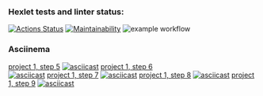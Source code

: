 ### Hexlet tests and linter status:
[![Actions Status](https://github.com/MilaNick/frontend-project-lvl1/workflows/hexlet-check/badge.svg)](https://github.com/MilaNick/frontend-project-lvl1/actions)
[![Maintainability](https://api.codeclimate.com/v1/badges/a99a88d28ad37a79dbf6/maintainability)](https://codeclimate.com/github/MilaNick/frontend-project-lvl1/maintainability)
![example workflow](https://github.com/MilaNick/frontend-project-lvl1/actions/workflows/actions.yml/badge.svg)  

### Asciinema
[project 1, step 5](https://asciinema.org/a/426621)
[![asciicast](https://asciinema.org/a/426746.svg)](https://asciinema.org/a/426746)
[project 1, step 6](https://asciinema.org/a/4kpeec6eEqap7JaSCpr1ers8c)  
[![asciicast](https://asciinema.org/a/4kpeec6eEqap7JaSCpr1ers8c.svg)](https://asciinema.org/a/4kpeec6eEqap7JaSCpr1ers8c)
[project 1, step 7](https://asciinema.org/a/ZVT0nPEFAxO0OI48F3DZJ7FPp)
[![asciicast](https://asciinema.org/a/ZVT0nPEFAxO0OI48F3DZJ7FPp.svg)](https://asciinema.org/a/ZVT0nPEFAxO0OI48F3DZJ7FPp)
[project 1, step 8](https://asciinema.org/a/h1J5V9U7y5g7h3oDZMkmKitg4)
[![asciicast](https://asciinema.org/a/h1J5V9U7y5g7h3oDZMkmKitg4.svg)](https://asciinema.org/a/h1J5V9U7y5g7h3oDZMkmKitg4)
[project 1, step 9](https://asciinema.org/a/EqJnnI4fNfMzGVq8K60qPAbeC)
[![asciicast](https://asciinema.org/a/EqJnnI4fNfMzGVq8K60qPAbeC.svg)](https://asciinema.org/a/EqJnnI4fNfMzGVq8K60qPAbeC)

